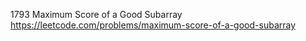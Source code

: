 1793 Maximum Score of a Good Subarray https://leetcode.com/problems/maximum-score-of-a-good-subarray